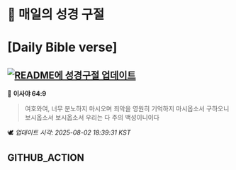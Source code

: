 # 🙏 매일의 성경 구절
# [Daily Bible verse]
## [![README에 성경구절 업데이트](https://github.com/DONGSUKA/first_test/actions/workflows/update-readme-bible.yml/badge.svg)](https://github.com/DONGSUKA/first_test/actions/workflows/update-readme-bible.yml)
<!-- START_BIBLE_VERSE -->
📖 **이사야 64:9**
> 여호와여, 너무 분노하지 마시오며 죄악을 영원히 기억하지 마시옵소서 구하오니 보시옵소서 보시옵소서 우리는 다 주의 백성이니이다

🕊️ _업데이트 시각: 2025-08-02 18:39:31 KST_
  <!-- END_BIBLE_VERSE -->
## GITHUB_ACTION

